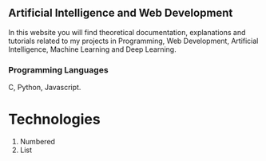 ## Artificial Intelligence and Web Development

In this website you will find theoretical documentation, explanations and tutorials related to my projects in Programming, Web Development, Artificial Intelligence, Machine Learning and Deep Learning.

### Programming Languages

C, Python, Javascript.

# Technologies

1. Numbered
2. List

